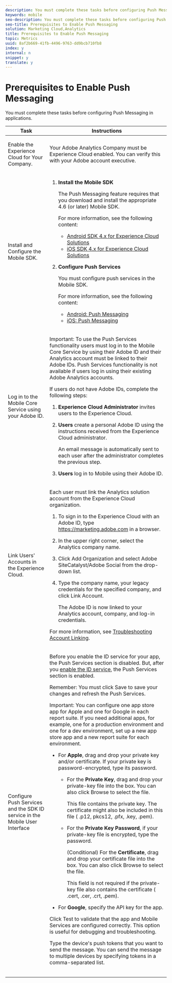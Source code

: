 ```yaml
---
description: You must complete these tasks before configuring Push Messaging in applications.
keywords: mobile
seo-description: You must complete these tasks before configuring Push Messaging in applications.
seo-title: Prerequisites to Enable Push Messaging
solution: Marketing Cloud,Analytics
title: Prerequisites to Enable Push Messaging
topic: Metrics
uuid: 8af2b669-41fb-4496-9763-dd9bcb710fb8
index: y
internal: n
snippet: y
translate: y
---
```


# Prerequisites to Enable Push Messaging

You must complete these tasks before configuring Push Messaging in applications.

<table id="table_38C718AFE2384FCB89EA70AD7B45226F"> 
 <thead> 
  <tr> 
   <th colname="col1" class="entry"> Task </th> 
   <th colname="col2" class="entry"> Instructions </th> 
  </tr>
 </thead>
 <tbody> 
  <tr> 
   <td colname="col1"> <p>Enable the Experience Cloud for Your Company. </p> </td> 
   <td colname="col2"> <p>Your <span class="keyword"> Adobe Analytics</span> Company must be <span class="keyword"> Experience Cloud</span> enabled. You can verify this with your Adobe account executive. </p> </td> 
  </tr> 
  <tr> 
   <td colname="col1"> <p>Install and Configure the Mobile SDK. </p> </td> 
   <td colname="col2"> <p> 
     <ol id="ol_A41CC8336C1343B5A2C51DBE9E500086"> 
      <li id="li_2723BBC83BB34365B56BB8443A9AFA3D"><b>Install the Mobile SDK</b> <p>The Push Messaging feature requires that you download and install the appropriate 4.6 (or later) Mobile SDK. </p> <p>For more information, see the following content: </p> <p> 
        <ul id="ul_DB6A44A2FF724B5BB36973FDFB8353A5"> 
         <li id="li_6323CE2240FD490292B39884BB00559C"> <a href="https://marketing.adobe.com/resources/help/en_US/mobile/android/" format="http" scope="external"> Android SDK 4.x for Experience Cloud Solutions</a> </li> 
         <li id="li_2B97BA81591747638D620A23881411F6"> <a href="https://marketing.adobe.com/resources/help/en_US/mobile/ios/" format="http" scope="external"> iOS SDK 4.x for Experience Cloud Solutions</a> </li> 
        </ul> </p> </li> 
      <li id="li_D5272F153A144E4F8D518582019F06F5"><b>Configure Push Services</b> <p>You must configure push services in the Mobile SDK. </p> <p>For more information, see the following content: </p> <p> 
        <ul id="ul_9D19940E312448529CC554019A980DAD"> 
         <li id="li_B6B6E064BBDC451590D7F615EBE30742"><a href="https://marketing.adobe.com/resources/help/en_US/mobile/android/push_messaging.html" format="https" scope="external"> Android: Push Messaging</a> </li> 
         <li id="li_1F84BB2FF4D741A8B37F5F5850635AE1"><a href="https://marketing.adobe.com/resources/help/en_US/mobile/ios/push_messaging.html" format="https" scope="external"> iOS: Push Messaging</a> </li> 
        </ul> </p> </li> 
     </ol> </p> </td> 
  </tr> 
  <tr> 
   <td colname="col1"> <p>Log in to the <span class="keyword"> Mobile</span> Core Service using your Adobe ID. </p> </td> 
   <td colname="col2"> <p> <p>Important:  To use the Push Services functionality users must log in to the Mobile Core Service by using their Adobe ID and their Analytics account must be linked to their Adobe IDs. Push Services functionality is not available if users log in using their existing Adobe Analytics accounts. </p> </p> <p>If users do not have Adobe IDs, complete the following steps: </p> <p> 
     <ol id="ol_CAADA58D85D94151B4EC3B1B67807644"> 
      <li id="li_BE503F97BB4A46E9925EB80AACE2E089"> <p><b>Experience Cloud Administrator</b> invites users to the Experience Cloud. </p> </li> 
      <li id="li_08858B4EBF334AF9AB83BAD70F9B9A69"> <p><b>Users</b> create a personal Adobe ID using the instructions received from the <span class="keyword"> Experience Cloud</span> administrator. </p> <p>An email message is automatically sent to each user after the administrator completes the previous step. </p> </li> 
      <li id="li_207BD71DF1E7484D9141D93BC5715CED"> <p><b>Users</b> log in to <span class="keyword"> Mobile</span> using their Adobe ID. </p> </li> 
     </ol> </p> </td> 
  </tr> 
  <tr> 
   <td colname="col1"> <p>Link Users' Accounts in the <span class="keyword"> Experience Cloud.</span> </p> </td> 
   <td colname="col2"> <p>Each user must link the <span class="keyword"> Analytics</span> solution account from the <span class="keyword"> Experience Cloud</span> organization. </p> <p> 
     <ol id="ol_C6AF47D454584812AC33020B3E4CFE7E"> 
      <li id="li_D432FAD47BB340429542ECAEA7968FAB"> <p>To sign in to the <span class="keyword"> Experience Cloud</span> with an Adobe ID, type <a href="https://marketing.adobe.com" format="https" scope="external"> https://marketing.adobe.com</a> in a browser. </p> </li> 
      <li id="li_1C67A1C3186B4AB2B38032B71C780DA4"> <p>In the upper right corner, select the <span class="keyword"> Analytics</span> company name. </p> </li> 
      <li id="li_99FEAF181EEC4E5FA757661E724903C6"> <p>Click <span class="uicontrol"> Add Organization</span> and select <span class="uicontrol"> Adobe SiteCatalyst/Adobe Social</span> from the drop-down list. </p> </li> 
      <li id="li_7122CC3B32F64C5D986F0C687DC7F869"> <p>Type the company name, your legacy credentials for the specified company, and click <span class="uicontrol"> Link Account</span>. </p> <p>The Adobe ID is now linked to your <span class="keyword"> Analytics</span> account, company, and log-in credentials. </p> </li> 
     </ol> </p> <p>For more information, see <a href="https://marketing.adobe.com/resources/help/en_US/mcloud/organizations.html" format="html" scope="external"> Troubleshooting Account Linking</a>. </p> </td> 
  </tr> 
  <tr> 
   <td colname="col1"> <p>Configure Push Services and the SDK ID service in the Mobile User Interface </p> </td> 
   <td colname="col2"> <p>Before you enable the ID service for your app, the <span class="uicontrol"> Push Services</span> section is disabled. But, after you <a href="../../../c_manage_app_settings/c_mob_confg-app/t_config_visitor.md#task_568C5F05E4E044E9BCCCF91ABBA736F7" format="dita" scope="local"> enable the ID service</a>, the <span class="uicontrol"> Push Services</span> section is enabled. </p> <p> </p> <p> <p>Remember: You must click <span class="uicontrol"> Save</span> to save your changes and refresh the <span class="uicontrol"> Push Services</span>. </p> </p> <p> <p>Important:  You can configure one app store app for Apple and one for Google in each report suite. If you need additional apps, for example, one for a production environment and one for a dev environment, set up a new app store app and a new report suite for each environment. </p> </p> 
    <ul id="ul_F07CD0AD2A854C4CAB366CDF01982C8C"> 
     <li id="li_B05B03A136C34334A82C8A1BE7DA2DBF"> <p>For <b>Apple</b>, drag and drop your private key and/or certificate. If your private key is password-encrypted, type its password. </p> <p> 
       <ul id="ul_1A7EBD6CB21341B4A9A6123BDAD33E2B"> 
        <li id="li_B588CD717FA54A16BB5A4DDB22CF358A">For the <b>Private Key</b>, drag and drop your private-key file into the box. You can also click <span class="uicontrol"> Browse</span> to select the file. <p>This file contains the private key. The certificate might also be included in this file (<span class="filepath"> .p12</span>, <span class="filepath"> pkcs12</span>, <span class="filepath"> .pfx</span>, <span class="filepath"> .key</span>,<span class="filepath"> .pem</span>). </p> </li> 
        <li id="li_3677E3AE8BCB4EB0B56C621D5816D7A9">For the <b>Private Key Password</b>, if your private-key file is encrypted, type the password. <p>(Conditional) For the <b>Certificate</b>, drag and drop your certificate file into the box. You can also click <span class="uicontrol"> Browse</span> to select the file. </p> <p>This field is not required if the private-key file also contains the certificate (<span class="filepath"> .cert</span>, <span class="filepath"> .cer</span>, <span class="filepath"> .crt</span>, <span class="filepath"> .pem</span>). </p> </li> 
       </ul> </p> </li> 
     <li id="li_C5245B6DA72747BB800E575527749B65"> <p>For <b>Google</b>, specify the API key for the app. </p> </li> 
    </ul> <p>Click <span class="uicontrol"> Test</span> to validate that the app and Mobile Services are configured correctly. This option is useful for debugging and troubleshooting. </p> <p> Type the device's push tokens that you want to send the message. You can send the message to multiple devices by specifying tokens in a comma-separated list. </p> <p style="text-align: center;"><img href="assets/push_test_list.png" id="image_8C4DC06DAF444BF298F380CF24F41A6D" /> </p> </td> 
  </tr> 
 </tbody> 
</table>

